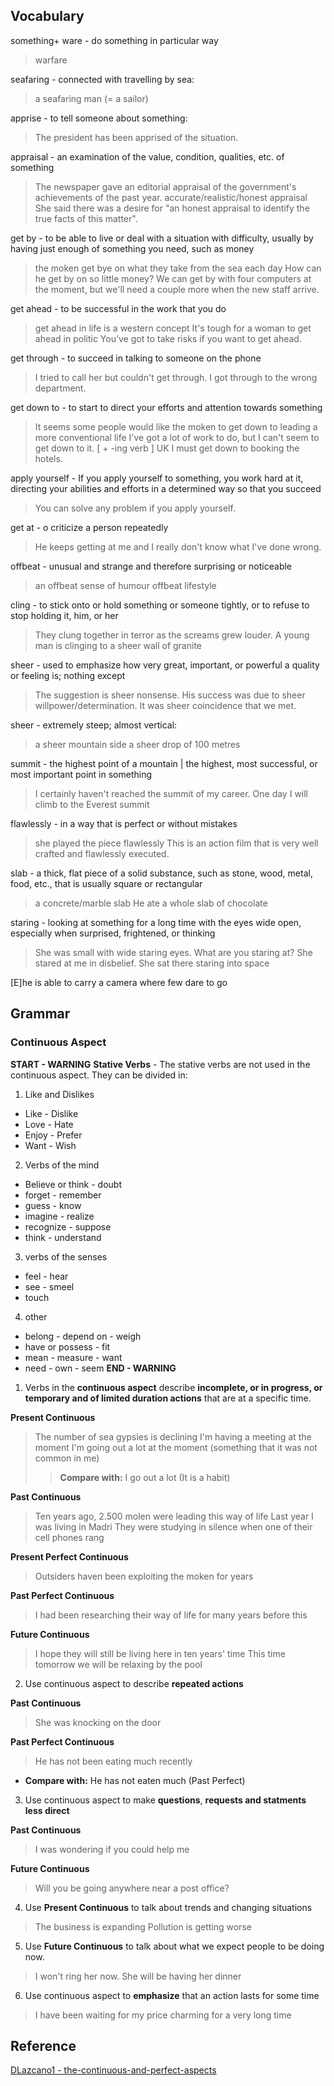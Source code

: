 ## Vocabulary

something+ ware  - do something in particular way
> warfare

seafaring - connected with travelling by sea:
> a seafaring man (= a sailor)

apprise - to tell someone about something:
> The president has been apprised of the situation.

appraisal - an examination of the value, condition, qualities, etc. of something
> The newspaper gave an editorial appraisal of the government's achievements of the past year.
> accurate/realistic/honest appraisal She said there was a desire for "an honest appraisal to identify the true facts of this matter".

get by - to be able to live or deal with a situation with difficulty, usually by having just enough of something you need, such as money
> the moken get bye on what they take from the sea each day
> How can he get by on so little money?
> We can get by with four computers at the moment, but we'll need a couple more when the new staff arrive.

get ahead - to be successful in the work that you do
> get ahead in life is a western concept
> It's tough for a woman to get ahead in politic
> You’ve got to take risks if you want to get ahead.

get through - to succeed in talking to someone on the phone
> I tried to call her but couldn't get through.
> I got through to the wrong department.

get down to - to start to direct your efforts and attention towards something
> It seems some people would like the moken to get down to leading a more conventional life
> I've got a lot of work to do, but I can't seem to get down to it.
> [ + -ing verb ] UK I must get down to booking the hotels.

apply yourself - If you apply yourself to something, you work hard at it, directing your abilities and efforts in a determined way so that you succeed
> You can solve any problem if you apply yourself.

get at - o criticize a person repeatedly
> He keeps getting at me and I really don't know what I've done wrong.

offbeat - unusual and strange and therefore surprising or noticeable
> an offbeat sense of humour
> offbeat lifestyle

cling - to stick onto or hold something or someone tightly, or to refuse to stop holding it, him, or her
> They clung together in terror as the screams grew louder.
> A young man is clinging to a sheer wall of granite

sheer - used to emphasize how very great, important, or powerful a quality or feeling is; nothing except 
> The suggestion is sheer nonsense.
> His success was due to sheer willpower/determination.
> It was sheer coincidence that we met.

sheer - extremely steep; almost vertical:
> a sheer mountain side
> a sheer drop of 100 metres

summit - the highest point of a mountain | the highest, most successful, or most important point in something
> I certainly haven't reached the summit of my career.
> One day I will climb to the Everest summit

flawlessly - in a way that is perfect or without mistakes
> she played the piece flawlessly
> This is an action film that is very well crafted and flawlessly executed.

slab - a thick, flat piece of a solid substance, such as stone, wood, metal, food, etc., that is usually square or rectangular
> a concrete/marble slab
> He ate a whole slab of chocolate

staring - looking at something for a long time with the eyes wide open, especially when surprised, frightened, or thinking
> She was small with wide staring eyes. 
> What are you staring at?
> She stared at me in disbelief.
> She sat there staring into space

[E]he is able to carry a camera where few dare to go 

## Grammar


### Continuous Aspect

**START - WARNING**
**Stative Verbs** - The stative verbs are not used in the continuous aspect.
They can be divided in:
1. Like and Dislikes
- Like - Dislike
- Love - Hate
- Enjoy - Prefer
- Want - Wish
2. Verbs of the mind
- Believe or think - doubt
- forget - remember
- guess - know 
- imagine - realize
- recognize - suppose
- think - understand
3. verbs of the senses
- feel - hear
- see - smeel
- touch
4. other
- belong - depend on - weigh
- have or possess - fit
- mean - measure - want
- need - own - seem
**END - WARNING**

1. Verbs in the **continuous aspect** describe **incomplete, or in progress, or temporary and of limited duration actions** that are at a specific time.

**Present Continuous**
> The number of sea gypsies is declining
> I'm having a meeting at the moment
> I'm going out a lot at the moment (something that it was not common in me)
> > **Compare with:** I go out a lot (It is a habit)

**Past Continuous**
> Ten years ago, 2.500 molen were leading this way of life
> Last year I was living in Madri
> They were studying in silence when one of their cell phones rang

**Present Perfect Continuous**
> Outsiders haven been exploiting the moken for years

**Past Perfect Continuous**
> I had been researching their way of life for many years before this

**Future Continuous**
> I hope they will still be living here in ten years' time
> This time tomorrow we will be relaxing by the pool 

2. Use continuous aspect to describe **repeated actions**

**Past Continuous**
>She was knocking on the door

**Past Perfect Continuous**
> He has not been eating much recently
	
- **Compare with:** He has not eaten much (Past Perfect)

3. Use continuous aspect to make **questions**, **requests and statments less direct**

**Past Continuous**
> I was wondering if you could help me

**Future Continuous**
> Will you be going anywhere near a post office?

4. Use **Present Continuous** to talk about trends and changing situations
> The business is expanding
> Pollution is getting worse

5. Use **Future Continuous** to talk about what we expect people to be doing now.
> I won't ring her now. She will be having her dinner

6. Use continuous aspect to **emphasize** that an action lasts for some time
> I have been waiting for my price charming for a very long time




## Reference
[DLazcano1 - the-continuous-and-perfect-aspects](https://www.slideshare.net/DLazcano1/the-continuous-and-perfect-aspects)


